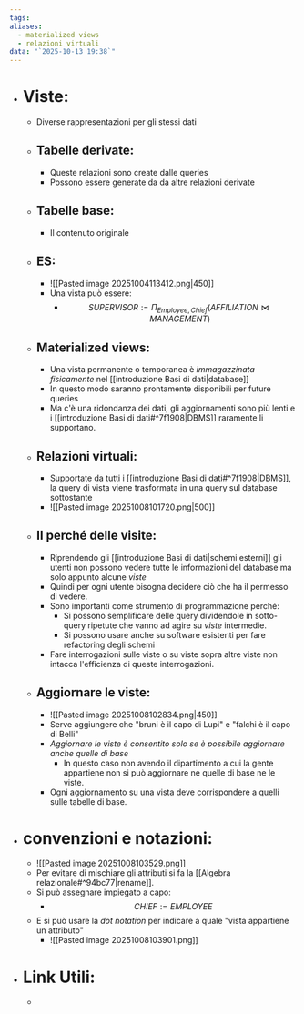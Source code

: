 ```yaml
---
tags:
aliases:
  - materialized views
  - relazioni virtuali
data: "`2025-10-13 19:38`"
---
```

- # Viste:
	- Diverse rappresentazioni per gli stessi dati
	- ## Tabelle derivate:
		- Queste relazioni sono create dalle queries
		- Possono essere generate da da altre relazioni derivate
	- ## Tabelle base:
		- Il contenuto originale
	- ## ES:
		- ![[Pasted image 20251004113412.png|450]]
		- Una vista può essere:
			- $$SUPERVISOR:= \Pi_{Employee, Chief}(AFFILIATION \bowtie MANAGEMENT)$$
	- ## Materialized views:
		- Una vista permanente o temporanea è _immagazzinata fisicamente_ nel [[introduzione Basi di dati|database]] 
		- In questo modo saranno prontamente disponibili per future queries
		- Ma c'è una ridondanza dei dati, gli aggiornamenti sono più lenti e i [[introduzione Basi di dati#^7f1908|DBMS]] raramente li supportano.
	- ## Relazioni virtuali:
		- Supportate da tutti i [[introduzione Basi di dati#^7f1908|DBMS]], la query di vista viene trasformata in una query sul database sottostante
		- ![[Pasted image 20251008101720.png|500]]
	- ## Il perché delle visite:
		- Riprendendo gli [[introduzione Basi di dati|schemi esterni]] gli utenti non possono vedere tutte le informazioni del database ma solo appunto alcune _viste_
		- Quindi per ogni utente bisogna decidere ciò che ha il permesso di vedere.
		- Sono importanti come strumento di programmazione perché:
			- Si possono semplificare delle query dividendole in sotto-query ripetute che vanno ad agire su _viste_ intermedie.
			- Si possono usare anche su software esistenti per fare refactoring degli schemi
		- Fare interrogazioni sulle viste o su viste sopra altre viste non intacca l'efficienza di queste interrogazioni.
	- ## Aggiornare le viste:
		- ![[Pasted image 20251008102834.png|450]]
		- Serve aggiungere che "bruni è il capo di Lupi" e "falchi è il capo di Belli"
		- _Aggiornare le viste è consentito solo se è possibile aggiornare anche quelle di base_
			- In questo caso non avendo il dipartimento a cui la gente appartiene non si può aggiornare ne quelle di base ne le viste.
		- Ogni aggiornamento su una vista deve corrispondere a quelli sulle tabelle di base.
- # convenzioni e notazioni:
	- ![[Pasted image 20251008103529.png]]
	- Per evitare di mischiare gli attributi si fa la [[Algebra relazionale#^94bc77|rename]].
	- Si può assegnare impiegato a capo:
		- $$CHIEF := EMPLOYEE$$
	- E si può usare la _dot notation_ per indicare a quale "vista appartiene un attributo"
		- ![[Pasted image 20251008103901.png]]
- # Link Utili:
	- 